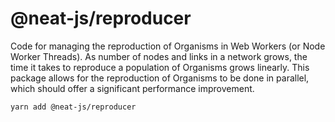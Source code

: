 # @neat-js/reproducer

Code for managing the reproduction of Organisms in Web Workers (or Node Worker Threads). As  number of nodes and links in a network grows, the time it takes to reproduce a population of Organisms grows linearly. This package allows for the reproduction of Organisms to be done in parallel, which should offer a significant performance improvement.

```sh
yarn add @neat-js/reproducer
```
